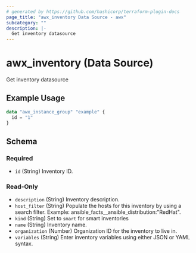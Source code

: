 ```yaml
---
# generated by https://github.com/hashicorp/terraform-plugin-docs
page_title: "awx_inventory Data Source - awx"
subcategory: ""
description: |-
  Get inventory datasource
---
```


# awx_inventory (Data Source)

Get inventory datasource

## Example Usage

```terraform
data "awx_instance_group" "example" {
  id = "1"
}
```

<!-- schema generated by tfplugindocs -->
## Schema

### Required

- `id` (String) Inventory ID.

### Read-Only

- `description` (String) Inventory description.
- `host_filter` (String) Populate the hosts for this inventory by using a search filter. Example: ansible_facts__ansible_distribution:"RedHat".
- `kind` (String) Set to `smart` for smart inventories
- `name` (String) Inventory name.
- `organization` (Number) Organization ID for the inventory to live in.
- `variables` (String) Enter inventory variables using either JSON or YAML syntax.
